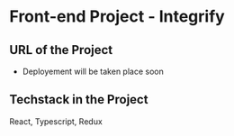 # Front-end Project - Integrify

## URL of the Project

 - Deployement will be taken place soon
  
## Techstack in the Project

React, Typescript, Redux
